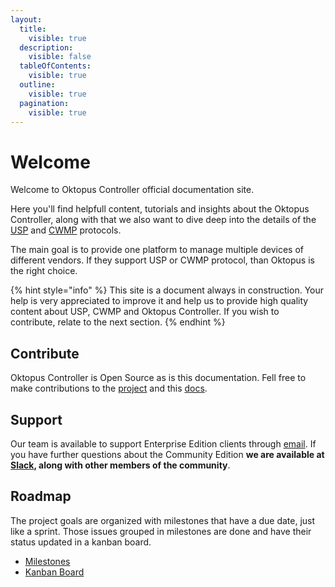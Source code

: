```yaml
---
layout:
  title:
    visible: true
  description:
    visible: false
  tableOfContents:
    visible: true
  outline:
    visible: true
  pagination:
    visible: true
---
```


# Welcome

Welcome to Oktopus Controller official documentation site.

Here you'll find helpfull content, tutorials and insights about the Oktopus Controller, along with that we also want to dive deep into the details of the [USP](broken-reference) and [CWMP](broken-reference) protocols.

The main goal is to provide one platform to manage multiple devices of different vendors. If they support USP or CWMP protocol, than Oktopus is the right choice.

{% hint style="info" %}
This site is a document always in construction. Your help is very appreciated to improve it and help us to provide high quality content about USP, CWMP and Oktopus Controller. If you wish to contribute, relate to the next section. &#x20;
{% endhint %}

## Contribute

Oktopus Controller is Open Source as is this documentation. Fell free to make contributions to the [project](https://github.com/OktopUSP/oktopus) and this [docs](https://github.com/OktopUSP/docs).&#x20;

## Support

Our team is available to support Enterprise Edition clients through [email](mailto:support@oktopus.app.br). If you have further questions about the Community Edition **we are available at** [**Slack**](https://join.slack.com/t/oktopustr-369/shared_invite/zt-1znmrbr52-3AXgOlSeQTPQW8_Qhn3C4g)**, along with other members of the community**.&#x20;

## Roadmap

The project goals are organized with milestones that have a due date, just like a sprint. Those issues grouped in milestones are done and have their status updated in a kanban board.

* [Milestones](https://github.com/OktopUSP/oktopus/milestones)
* [Kanban Board](https://github.com/orgs/OktopUSP/projects/1/views/2)
